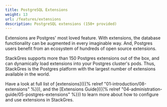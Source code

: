 ```yaml
---
title: PostgreSQL Extensions
weight: 13
url: /features/extensions
description: PostgreSQL extensions (150+ provided)
---
```


Extensions are Postgres' most loved feature.
With extensions, the database functionality can be augmented in every imaginable way.
And, Postgres users benefit from an ecosystem of hundreds of open source extensions.

StackGres supports more than 150 Postgres extensions out of the box, and can dynamically load extensions into your Postgres cluster's pods.
Thus, StackGres is the Postgres platform with the largest number of extensions available in the world.

Have a look at full list of [extensions]({{% relref "01-introduction/08-extensions" %}}), and the [Extensions Guide]({{% relref "04-administration-guide/05-postgres-extensions" %}}) to learn more about how to configure and use extensions in StackGres.